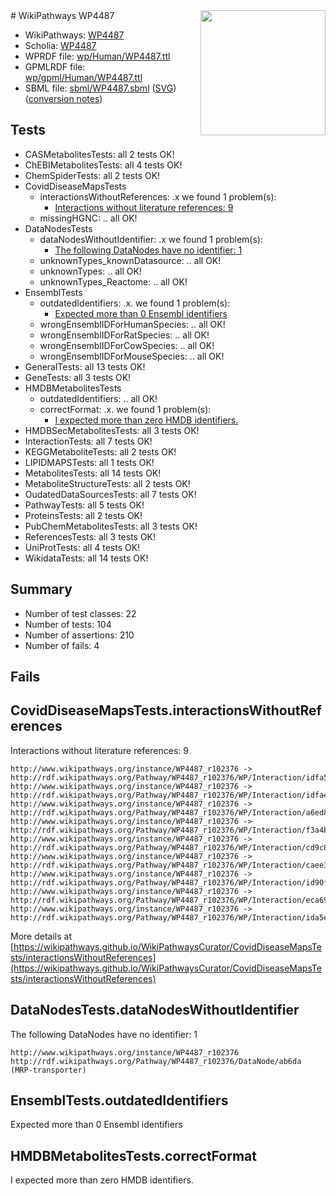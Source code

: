 <img style="float: right; width: 200px" src="../logo.png" />
# WikiPathways WP4487

* WikiPathways: [WP4487](https://identifiers.org/wikipathways:WP4487)
* Scholia: [WP4487](https://scholia.toolforge.org/wikipathways/WP4487)
* WPRDF file: [wp/Human/WP4487.ttl](../wp/Human/WP4487.ttl)
* GPMLRDF file: [wp/gpml/Human/WP4487.ttl](../wp/gpml/Human/WP4487.ttl)
* SBML file: [sbml/WP4487.sbml](../sbml/WP4487.sbml) ([SVG](../sbml/WP4487.svg)) ([conversion notes](../sbml/WP4487.txt))

## Tests
* CASMetabolitesTests: all 2 tests OK!
* ChEBIMetabolitesTests: all 4 tests OK!
* ChemSpiderTests: all 2 tests OK!
* CovidDiseaseMapsTests
    * interactionsWithoutReferences: .x we found 1 problem(s):
        * [Interactions without literature references: 9](#2e295937)
    * missingHGNC: .. all OK!
* DataNodesTests
    * dataNodesWithoutIdentifier: .x we found 1 problem(s):
        * [The following DataNodes have no identifier: 1](#d2d32fa0)
    * unknownTypes_knownDatasource: .. all OK!
    * unknownTypes: .. all OK!
    * unknownTypes_Reactome: .. all OK!
* EnsemblTests
    * outdatedIdentifiers: .x. we found 1 problem(s):
        * [Expected more than 0 Ensembl identifiers](#f44398b7)
    * wrongEnsemblIDForHumanSpecies: .. all OK!
    * wrongEnsemblIDForRatSpecies: .. all OK!
    * wrongEnsemblIDForCowSpecies: .. all OK!
    * wrongEnsemblIDForMouseSpecies: .. all OK!
* GeneralTests: all 13 tests OK!
* GeneTests: all 3 tests OK!
* HMDBMetabolitesTests
    * outdatedIdentifiers: .. all OK!
    * correctFormat: .x. we found 1 problem(s):
        * [I expected more than zero HMDB identifiers.](#ad154c1e)
* HMDBSecMetabolitesTests: all 3 tests OK!
* InteractionTests: all 7 tests OK!
* KEGGMetaboliteTests: all 2 tests OK!
* LIPIDMAPSTests: all 1 tests OK!
* MetabolitesTests: all 14 tests OK!
* MetaboliteStructureTests: all 2 tests OK!
* OudatedDataSourcesTests: all 7 tests OK!
* PathwayTests: all 5 tests OK!
* ProteinsTests: all 2 tests OK!
* PubChemMetabolitesTests: all 3 tests OK!
* ReferencesTests: all 3 tests OK!
* UniProtTests: all 4 tests OK!
* WikidataTests: all 14 tests OK!


## Summary

* Number of test classes: 22
* Number of tests: 104
* Number of assertions: 210
* Number of fails: 4

## Fails

<a name="2e295937" />

## CovidDiseaseMapsTests.interactionsWithoutReferences

Interactions without literature references: 9
```
http://www.wikipathways.org/instance/WP4487_r102376 -> http://rdf.wikipathways.org/Pathway/WP4487_r102376/WP/Interaction/idfa5c8d63
http://www.wikipathways.org/instance/WP4487_r102376 -> http://rdf.wikipathways.org/Pathway/WP4487_r102376/WP/Interaction/idfaecfa06
http://www.wikipathways.org/instance/WP4487_r102376 -> http://rdf.wikipathways.org/Pathway/WP4487_r102376/WP/Interaction/a6ed8
http://www.wikipathways.org/instance/WP4487_r102376 -> http://rdf.wikipathways.org/Pathway/WP4487_r102376/WP/Interaction/f3a4b
http://www.wikipathways.org/instance/WP4487_r102376 -> http://rdf.wikipathways.org/Pathway/WP4487_r102376/WP/Interaction/cd9c8
http://www.wikipathways.org/instance/WP4487_r102376 -> http://rdf.wikipathways.org/Pathway/WP4487_r102376/WP/Interaction/caee3
http://www.wikipathways.org/instance/WP4487_r102376 -> http://rdf.wikipathways.org/Pathway/WP4487_r102376/WP/Interaction/id90fdc074
http://www.wikipathways.org/instance/WP4487_r102376 -> http://rdf.wikipathways.org/Pathway/WP4487_r102376/WP/Interaction/eca69
http://www.wikipathways.org/instance/WP4487_r102376 -> http://rdf.wikipathways.org/Pathway/WP4487_r102376/WP/Interaction/ida5e3974f
```

More details at [https://wikipathways.github.io/WikiPathwaysCurator/CovidDiseaseMapsTests/interactionsWithoutReferences](https://wikipathways.github.io/WikiPathwaysCurator/CovidDiseaseMapsTests/interactionsWithoutReferences)

<a name="d2d32fa0" />

## DataNodesTests.dataNodesWithoutIdentifier

The following DataNodes have no identifier: 1
```
http://www.wikipathways.org/instance/WP4487_r102376 http://rdf.wikipathways.org/Pathway/WP4487_r102376/DataNode/ab6da (MRP-transporter)
```

<a name="f44398b7" />

## EnsemblTests.outdatedIdentifiers

Expected more than 0 Ensembl identifiers
<a name="ad154c1e" />

## HMDBMetabolitesTests.correctFormat

I expected more than zero HMDB identifiers.
